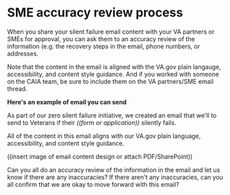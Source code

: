 # SME accuracy review process
When you share your silent failure email content with your VA partners or SMEs for approval, you can ask them to an accuracy review of the information (e.g. the recovery steps in the email, phone numbers, or addresses.

Note that the content in the email is aligned with the VA.gov plain langauge, accessibility, and content style guidance. And if you worked with someone on the CAIA team, be sure to include them on the VA partners/SME email thread.

**Here's an example of email you can send**

As part of our zero silent failure initiative, we created an email that we'll to send to Veterans if their _((form or application))_ silently fails.

All of the content in this email aligns with our VA.gov plain language, accessibility, and content style guidance. 

((insert image of email content design or attach PDF/SharePoint))

Can you all do an accuracy review of the information in the email and let us know if there are any inaccuracies? If there aren't any inaccuracies, can you all confirm that we are okay to move forward with this email?
